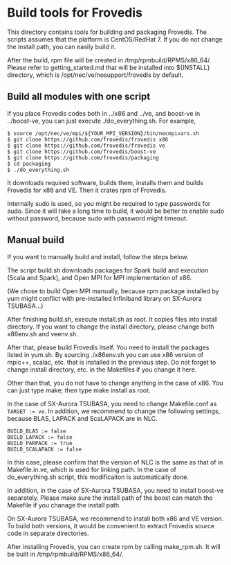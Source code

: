 # Build tools for Frovedis

This directory contains tools for building and packaging Frovedis.
The scripts assumes that the platform is CentOS/RedHat 7.
If you do not change the install path, you can easily build it.

After the build, rpm file will be created in /tmp/rpmbuild/RPMS/x86_64/.
Please refer to getting_started.md that will be installed into 
${INSTALL} directory, which is /opt/nec/ve/nosupport/frovedis by default.

## Build all modules with one script

If you place Frovedis codes both in ../x86 and ../ve, and boost-ve 
in ../boost-ve, you can just execute ./do_everything.sh.
For example,

    $ source /opt/nec/ve/mpi/${YOUR_MPI_VERSION}/bin/necmpivars.sh
    $ git clone https://github.com/frovedis/frovedis x86
    $ git clone https://github.com/frovedis/frovedis ve
    $ git clone https://github.com/frovedis/boost-ve
    $ git clone https://github.com/frovedis/packaging
    $ cd packaging
    $ ./do_everything.sh

It downloads required software, builds them, installs them and
builds Frovedis for x86 and VE. Then it crates rpm of Frovedis.

Internally sudo is used, so you might be required to type passwords for
sudo. Since it will take a long time to build, it would be better to
enable sudo without password, because sudo with password might timeout.

## Manual build

If you want to manually build and install, follow the steps below.

The script build.sh downloads packages for Spark build and execution
(Scala and Spark), and Open MPI for MPI implementation of x86. 

(We chose to build Open MPI manually, because rpm package installed
by yum might conflict with pre-installed Infiniband library on
SX-Aurora TSUBASA...)

After finishing build.sh, execute install.sh as root. It copies files
into install directory. If you want to change the install directory,
please change both x86env.sh and veenv.sh.

After that, please build Frovedis itself. You need to install the
packages listed in yum.sh. By sourcing ./x86env.sh you can use x86
version of mpic++, scalac, etc. that is installed in the previous
step. Do not forget to change install directory, etc. in the Makefiles
if you change it here.

Other than that, you do not have to change anything in the case of
x86. You can just type make; then type make install as root.

In the case of SX-Aurora TSUBASA, you need to change Makefile.conf 
as `TARGET := ve`. In addition, we recommend to change the
following settings, because BLAS, LAPACK and ScaLAPACK are in NLC.

    BUILD_BLAS := false
    BUILD_LAPACK := false
    BUILD_PARPACK := true
    BUILD_SCALAPACK := false

In this case, please confirm that the version of NLC is the same as
that of in Makefile.in.ve, which is used for linking path.
In the case of do_everything.sh script, this modificaiton is
automatically done.

In addition, in the case of SX-Aurora TSUBASA, you need to install
boost-ve separately. Please make sure the install path of the
boost can match the Makefile if you chanage the install path.

On SX-Aurora TSUBASA, we recommend to install both x86 and VE
version. To build both versions, it would be convenient to extract
Frovedis source code in separate directories.

After installing Frovedis, you can create rpm by calling make_rpm.sh.
It will be built in /tmp/rpmbuild/RPMS/x86_64/.
